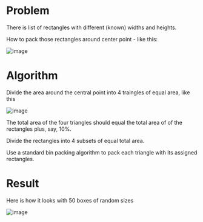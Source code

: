 # Problem

There is list of rectangles with different (known) widths and heights.

How to pack those rectangles around center point - like this:

![image](https://github.com/user-attachments/assets/3b1540d1-af9e-4201-b260-be5246ea5e75)

# Algorithm

Divide the area around the central point into 4 traingles of equal area, like this

![image](https://github.com/user-attachments/assets/3424ea8d-c402-4261-9ab3-e6592dbc6b74)

The total area of the four triangles should equal the total area of of the rectangles plus, say, 10%.

Divide the rectangles into 4 subsets of equal total area.

Use a standard bin packing algorithm to pack each triangle with its assigned rectangles.

# Result

Here is how it looks with 50 boxes of random sizes

![image](https://github.com/user-attachments/assets/926e7808-bbc3-4b26-85f3-1f22ad02ff40)



